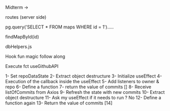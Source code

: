 Midterm ->

routes (server side)

pg.query('SELECT * FROM maps WHERE id = 1').....

findMapById(id)

dbHelpers.js



Hook fun magic follow along

Execute fct useGithubAPI

1- Set repoDataState
2- Extract object destructure
3- Initialize useEffect
4- Execution of the callback inside the useEffect
5- Add listeners to owner & repo
6- Define a function
7- return the value of commits []
8- Receive listOfCommits from Axios
9- Refresh the state with new commits
10- Extract object destructure
11- Ask my useEffect if it needs to run ? No
12- Define a function again
13- Return the value of commits [14]